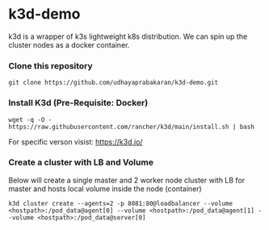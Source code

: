 # k3d-demo
k3d is a wrapper of k3s lightweight k8s distribution. We can spin up the cluster nodes as a docker container.

<h3>Clone this repository</h3>

`git clone https://github.com/udhayaprabakaran/k3d-demo.git`

<h3>Install K3d (Pre-Requisite: Docker)</h3>

`wget -q -O - https://raw.githubusercontent.com/rancher/k3d/main/install.sh | bash`

For specific verson visist: https://k3d.io/

<h3>Create a cluster with LB and Volume</h3>

Below will create a single master and 2 worker node cluster with LB for master and hosts local volume inside the node (container)

`k3d cluster create --agents=2 -p 8081:80@loadbalancer --volume <hostpath>:/pod_data@agent[0] --volume <hostpath>:/pod_data@agent[1] --volume <hostpath>:/pod_data@server[0]`
